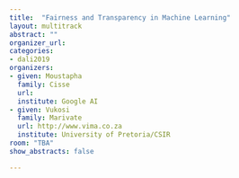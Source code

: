```yaml
---
title:  "Fairness and Transparency in Machine Learning"
layout: multitrack
abstract: ""
organizer_url:
categories:
- dali2019
organizers:
- given: Moustapha 
  family: Cisse
  url: 
  institute: Google AI
- given: Vukosi 
  family: Marivate
  url: http://www.vima.co.za
  institute: University of Pretoria/CSIR
room: "TBA"
show_abstracts: false

---
```

